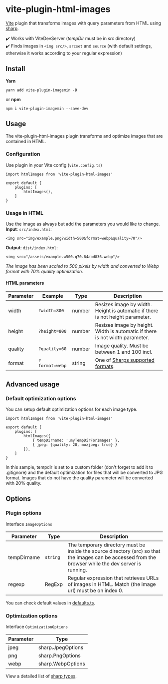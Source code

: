 # vite-plugin-html-images
[Vite](https://github.com/vitejs/vite) plugin that transforms images with query parameters from HTML using [sharp](https://github.com/lovell/sharp).

✔️ Works with ViteDevServer (*tempDir* must be in *src* directory)  
✔️ Finds images in `<img src/>`, `srcset` and `source` (with default settings, otherwise it works according to your regular expression)

## Install
**Yarn**
```
yarn add vite-plugin-imagemin -D
```
or **npm**
```
npm i vite-plugin-imagemin --save-dev
```

## Usage
The vite-plugin-html-images plugin transforms and optimize images that are contained in HTML.
### Configuration
Use plugin in your Vite config (`vite.config.ts`)
```
import htmlImages from 'vite-plugin-html-images'

export default {
    plugins: [
        htmlImages(),
    ]
}
```
### Usage in HTML
Use the image as always but add the parameters you would like to change.   
**Input**: `src/index.html`:
```
<img src="img/example.png?width=500&format=webp&quality=70"/>
```   
**Output**: `dist/index.html`:
```
<img src="/assets/example.w500.q70.84abd836.webp"/>
```
*The image has been scaled to 500 pixels by width and converted to Webp format with 70% quality optimization.*

#### HTML parameters
| Parameter | Example | Type  | Description |
| ----------- | -----------  | ----------- | ----------- |
| width | `?width=800` | number | Resizes image by width. Height is automatic if there is not height parameter.
| height | `?height=800` | number | Resizes image by height. Width is automatic if there is not width parameter.
| quality | `?quality=60` | number | Image quality. Must be between 1 and 100 incl.
| format | `?format=webp` | string | One of [Sharps supported formats](https://sharp.pixelplumbing.com/api-output).

## Advanced usage
### Default optimization options
You can setup default optimization options for each image type.
```
import htmlImages from 'vite-plugin-html-images'

export default {
    plugins: [
        htmlImages({
            { tempDirname: '.myTempDirForImages' },
            { jpeg: {quality: 20, mozjpeg: true} }
        }),
    ]
}
```
In this sample, tempdir is set to a custom folder (don't forget to add it to .gitignore) and the default optimization for files that will be converted to JPG format. Images that do not have the quality parameter will be converted with 20% quality.

## Options
### Plugin options
Interface `ImageOptions`

| Parameter | Type  | Description |
| ----------- | -----------  | ----------- |
| tempDirname | `string` | The temporary directory must be inside the source directory (src) so that the images can be accessed from the browser while the dev server is running.
| regexp   | RegExp  | Regular expression that retrieves URLs of images in HTML. Match (the image url) must be on index 0.
You can check default values in [defaults.ts](src/defaults.ts).

### Optimization options
Interface `OptimizationOptions`

| Parameter | Type  |
| ----------- | -----------  | 
| jpeg |  sharp.JpegOptions
| png   | sharp.PngOptions  | 
| webp   | sharp.WebpOptions  | 
View a detailed list of [sharp types](https://github.com/DefinitelyTyped/DefinitelyTyped/blob/master/types/sharp/index.d.ts).